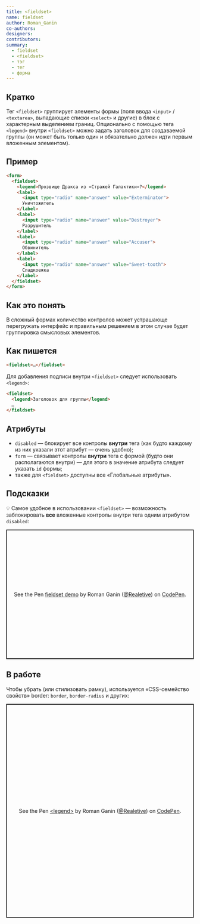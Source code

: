 ```yaml
---
title: <fieldset>
name: fieldset
author: Roman_Ganin
co-authors:
designers:
contributors:
summary:
  - fieldset
  - <fieldset>
  - тэг
  - тег
  - форма
---
```


## Кратко

Тег `<fieldset>` группирует элементы формы (поля ввода `<input>` / `<textarea>`, выпадающие списки `<select>` и другие) в блок с характерным выделением границ. Опционально с помощью тега `<legend>` внутри `<fieldset>` можно задать заголовок для создаваемой группы (он может быть только один и обязательно должен идти первым вложенным элементом).

## Пример

```html
<form>
  <fieldset>
    <legend>Прозвище Дракса из «Стражей Галактики»?</legend>
    <label>
      <input type="radio" name="answer" value="Exterminator">
      Уничтожитель
    </label>
    <label>
      <input type="radio" name="answer" value="Destroyer">
      Разрушитель
    </label>
    <label>
      <input type="radio" name="answer" value="Accuser">
      Обвинитель
    </label>
    <label>
      <input type="radio" name="answer" value="Sweet-tooth">
      Сладкоежка
    </label>
  </fieldset>
</form>
```

## Как это понять

В сложный формах количество контролов может устрашающе перегружать интерфейс и правильным решением в этом случае будет группировка смысловых элементов.

## Как пишется

```html
<fieldset>…</fieldset>
```

Для добавления подписи внутри `<fieldset>` следует использовать `<legend>`:

```html
<fieldset>
  <legend>Заголовок для группы</legend>
  …
</fieldset>
```

## Атрибуты

- `disabled` — блокирует все контролы __внутри__ тега (как будто каждому из них указали этот атрибут — очень удобно);
- `form` — связывает контролы __внутри__ тега с формой (будто они располагаются внутри) — для этого в значение атрибута следует указать `id` формы;
- также для `<fieldset>` доступны все «Глобальные атрибуты».

## Подсказки

💡 Самое удобное в использовании `<fieldset>` — возможность заблокировать __все__ вложенные контролы внутри тега одним атрибутом `disabled`:

<p class="codepen" data-height="347" data-theme-id="light" data-default-tab="result" data-user="Realetive" data-slug-hash="RwGNEmp" data-preview="true" style="height: 347px; box-sizing: border-box; display: flex; align-items: center; justify-content: center; border: 2px solid; margin: 1em 0; padding: 1em;" data-pen-title="fieldset demo">
  <span>See the Pen <a href="https://codepen.io/Realetive/pen/RwGNEmp">
  fieldset demo</a> by Roman Ganin (<a href="https://codepen.io/Realetive">@Realetive</a>)
  on <a href="https://codepen.io">CodePen</a>.</span>
</p>
<script async src="https://static.codepen.io/assets/embed/ei.js"></script>

## В работе

Чтобы убрать (или стилизовать рамку), используется «CSS-семейство свойств» border: `border`, `border-radius` и других:

<p class="codepen" data-height="573" data-theme-id="light" data-default-tab="result" data-user="Realetive" data-slug-hash="eYdmXwV" data-preview="true" style="height: 573px; box-sizing: border-box; display: flex; align-items: center; justify-content: center; border: 2px solid; margin: 1em 0; padding: 1em;" data-pen-title="&amp;lt;legend&amp;gt;">
  <span>See the Pen <a href="https://codepen.io/Realetive/pen/eYdmXwV">
  &lt;legend&gt;</a> by Roman Ganin (<a href="https://codepen.io/Realetive">@Realetive</a>)
  on <a href="https://codepen.io">CodePen</a>.</span>
</p>
<script async src="https://static.codepen.io/assets/embed/ei.js"></script>
